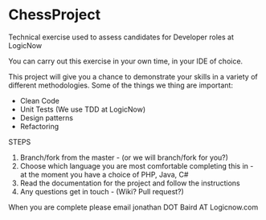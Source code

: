 # ChessProject

Technical exercise used to assess candidates for Developer roles at LogicNow

You can carry out this exercise in your own time, in your IDE of choice.

This project will give you a chance to demonstrate your skills in a variety of different methodologies.
Some of the things we thing are important:
* Clean Code
* Unit Tests (We use TDD at LogicNow)
* Design patterns
* Refactoring


STEPS  
1. Branch/fork from the master - (or we will branch/fork for you?)  
2. Choose which language you are most comfortable completing this in - at the moment you have a choice of PHP, Java, C#  
3. Read the documentation for the project and follow the instructions  
4. Any questions get in touch - (Wiki? Pull request?)  

When you are complete please email jonathan DOT Baird AT Logicnow.com
